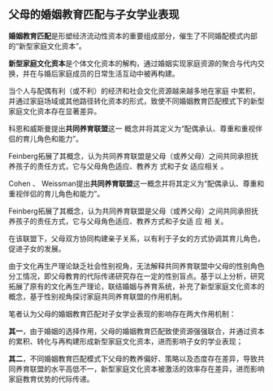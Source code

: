 ## 父母的婚姻教育匹配与子女学业表现



**婚姻教育匹配**是形塑经济流动性资本的重要组成部分，催生了不同婚配模式内部的“新型家庭文化资本”。

**新型家庭文化资本**是个体文化资本的解构，通过婚姻实现家庭资源的聚合与代内交换，并在与婚后家庭成员的日常生活互动中被再构建。 

当个人与配偶有利（或不利）的经济和社会文化资源越来越多地在家庭 中累积，并通过家庭场域或其他路径转化资本的形式，致使不同婚姻教育匹配模式下的新型家庭文化资本存在显著差异。

科恩和威斯曼提出**共同养育联盟**这一 概念并将其定义为“配偶承认、尊重和重视伴侣的育儿角色和能力”。

 Feinberg拓展了其概念，认为共同养育联盟是父母（或养父母）之间共同承担抚养孩子的责任方式，它与父母角色适应、教养方 式和子女 适应相关 。

Cohen 、 Weissman提出**共同养育联盟**这一概念并将其定义为“配偶承认、尊重和重视伴侣的育儿角色和能力”。

Feinberg拓展了其概念，认为共同养育联盟是父母（或养父母）之间共同承担抚养孩子的责任方式，它与父母角色适应、教养方式和子女适 应 相 关。

在该联盟下，父母双方协同构建亲子关系，以有利于子女的方式协调其育儿角色，促进子女的发展。

由于文化再生产理论缺乏社会性别视角，无法解释共同养育联盟中父母的性别角色分工情况，即父母教育的代际传递研究存在一定的性别盲点。基于以上分析，研究拓展了原有的文化再生产理论，联结婚姻与养育系统，补充了新型家庭文化资本的概念，基于性别视角探讨家庭共同养育联盟的作用机制。

笔者认为父母的婚姻教育匹配对子女学业表现的影响存在两大作用机制：

**其一**，由于婚姻的选择作用，父母的婚姻教育匹配致使资源强强联合，并通过资本的累积、转化与再构建形成新型家庭文化资本，进而影响子女的学业表现；

**其二**，不同婚姻教育匹配模式下父母的教养偏好、策略以及态度存在差异，导致共同养育联盟的水平高低不一，新型家庭文化资本被激活的效率存在差异，进而影响家庭教育优势的代际传递。